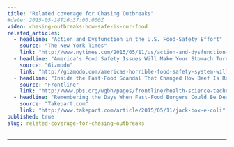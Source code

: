 ```yaml
---
title: "Related coverage for Chasing Outbreaks"
#date: 2015-05-14T16:37:00.000Z
video: chasing-outbreaks-how-safe-is-our-food
related_articles:
  - headline: "Action and Dysfunction in the U.S. Food-Safety Effort"
    source: "The New York Times"
    link: "http://www.nytimes.com/2015/05/11/us/action-and-dysfunction-in-the-us-food-safety-effort.html"
  - headline: "America's Food Safety Issues Will Make Your Stomach Turn"
    source: "Gizmodo"
    link: "http://gizmodo.com/americas-horrible-food-safety-system-will-make-your-sto-1703729069"
  - headline: "Inside the Fast-Food Scandal That Changed How Beef Is Regulated"
    source: "Frontline"
    link: "http://www.pbs.org/wgbh/pages/frontline/health-science-technology/trouble-with-chicken/inside-the-fast-food-scandal-that-changed-how-beef-is-regulated/"
  - headline: "Remembering the Days When Fast-Food Burgers Could Be Deadly"
    source: "Takepart.com"
    link: "http://www.takepart.com/article/2015/05/11/jack-box-e-coli"
published: true
slug: related-coverage-for-chasing-outbreaks
---
```


---
